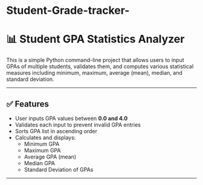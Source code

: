# Student-Grade-tracker-
# 📊 Student GPA Statistics Analyzer

This is a simple Python command-line project that allows users to input GPAs of multiple students,
validates them, and computes various statistical measures including minimum, maximum, average (mean), median, and standard deviation.

---

## ✅ Features

- User inputs GPA values between **0.0 and 4.0**
- Validates each input to prevent invalid GPA entries
- Sorts GPA list in ascending order
- Calculates and displays:
  - Minimum GPA
  - Maximum GPA
  - Average GPA (mean)
  - Median GPA
  - Standard Deviation of GPAs

---
